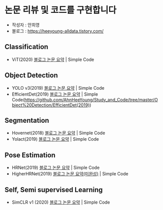 # 논문 리뷰 및 코드를 구현합니다

- 작성자 : 안희영
- 블로그 : https://heeyoung-alldata.tistory.com/



## Classification
- ViT(2020)    [블로그 논문 요약](https://heeyoung-alldata.tistory.com/5?category=887040) | Simple Code


## Object Detection
- YOLO v3(2019)       [블로그 논문 요약](https://heeyoung-alldata.tistory.com/2?category=886634) | Simple Code
- EfficientDet(2019)  [블로그 논문 요약](https://heeyoung-alldata.tistory.com/15?category=886634) | Simple Code(https://github.com/AhnHeeYoung/Study_and_Code/tree/master/Object%20Detection/EfficientDet(2019))


## Segmentation
- Hovernet(2018)      [블로그 논문 요약](https://heeyoung-alldata.tistory.com/27?category=886635) | Simple Code
- Yolact(2019)        [블로그 논문 요약](https://heeyoung-alldata.tistory.com/22?category=886635) | Simple Code


## Pose Estimation
- HRNet(2019)         [블로그 논문 요약](https://heeyoung-alldata.tistory.com/18?category=888937) | Simple Code
- HigherHRNet(2019)   [블로그 논문 요약(미완성)](https://heeyoung-alldata.tistory.com/16?category=888937) | Simple Code


## Self, Semi supervised Learning
- SimCLR v1 (2020)    [블로그 논문 요약](https://heeyoung-alldata.tistory.com/12?category=887858) | Simple Code

